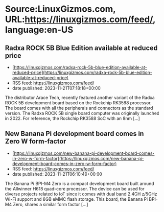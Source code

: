 # Source:LinuxGizmos.com, URL:https://linuxgizmos.com/feed/, language:en-US

## Radxa ROCK 5B Blue Edition available at reduced price
 - [https://linuxgizmos.com/radxa-rock-5b-blue-edition-available-at-reduced-price](https://linuxgizmos.com/radxa-rock-5b-blue-edition-available-at-reduced-price)
 - RSS feed: https://linuxgizmos.com/feed/
 - date published: 2023-11-21T07:18:18+00:00

The distributor Arace Tech, recently featured another variant of the Radxa ROCK 5B development board based on the Rockchip RK3588 processor. The board comes with all the peripherals and connectors as the standard version. The Radxa ROCK 5B single board computer was originally launched in 2022. For reference, the Rockchip RK3588 SoC with an 8nm [&#8230;]

## New Banana Pi development board comes in Zero W form-factor
 - [https://linuxgizmos.com/new-banana-pi-development-board-comes-in-zero-w-form-factor](https://linuxgizmos.com/new-banana-pi-development-board-comes-in-zero-w-form-factor)
 - RSS feed: https://linuxgizmos.com/feed/
 - date published: 2023-11-21T06:10:49+00:00

The Banana Pi BPI-M4 Zero is a compact development board built around the Allwinner H618 quad-core processor. The device can be used for diverse projects related to IoT since it comes with dual band 2.4GH z/5GHz Wi-Fi support and 8GB eMMC flash storage. This board, the Banana Pi BPI-M4 Zero, shares a similar form factor [&#8230;]

